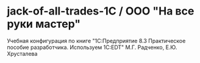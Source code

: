 # jack-of-all-trades-1C / ООО "На все руки мастер"

Учебная конфигурация по книге "1C:Предприятие 8.3 Практическое пособие разработчика. Используем 1C:EDT" М.Г. Радченко, Е.Ю. Хрусталева

